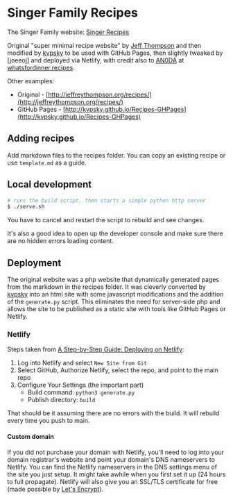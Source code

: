# Singer Family Recipes

The Singer Family website: [Singer Recipes](https://modest-morse-a556e2.netlify.app/) 

Original "super minimal recipe website" by [Jeff Thompson](https://github.com/jeffThompson) and then modified by [kvpsky](https://github.com/kvpsky) to be used with GitHub Pages, then slightly tweaked by [joeeoj] and deployed via Netlify, with credit also to [AN0DA](https://github.com/AN0DA) at [whatsfordinner.recipes](https://whatsfordinner.recipes).

Other examples:

* Original - [http://jeffreythompson.org/recipes/](http://jeffreythompson.org/recipes/)
* GitHub Pages - [http://kvpsky.github.io/Recipes-GHPages](http://kvpsky.github.io/Recipes-GHPages)

## Adding recipes

Add markdown files to the recipes folder. You can copy an existing recipe or use `template.md` as a guide.

## Local development

```bash
# runs the build script, then starts a simple python http server
$ ./serve.sh
```

You have to cancel and restart the script to rebuild and see changes.

It's also a good idea to open up the developer console and make sure there are no hidden errors loading content.

## Deployment

The original website was a php website that dynamically generated pages from the markdown in the recipes folder. It was cleverly converted by [kvpsky](https://github.com/kvpsky) into an html site with some javascript modifications and the addition of the `generate.py` script. This eliminates the need for server-side php and allows the site to be published as a static site with tools like GitHub Pages or Netlify.

### Netlify

Steps taken from [A Step-by-Step Guide: Deploying on Netlify](https://www.netlify.com/blog/2016/09/29/a-step-by-step-guide-deploying-on-netlify/):

1. Log into Netlify and select `New Site from Git`
2. Select GitHub, Authorize Netlify, select the repo, and point to the main repo
3. Configure Your Settings (the important part)
    * Build command: `python3 generate.py`
    * Publish directory: `build`

That should be it assuming there are no errors with the build. It will rebuild every time you push to main.

#### Custom domain

If you did not purchase your domain with Netlify, you'll need to log into your domain registrar's website and point your domain's DNS nameservers to Netlify. You can find the Netlify nameservers in the DNS settings menu of the site you just setup. It might take awhile when you first set it up (24 hours to full propagate). Netlify will also give you an SSL/TLS certificate for free (made possible by [Let's Encrypt](https://letsencrypt.org/donate/)).
